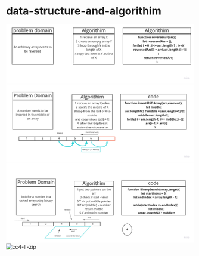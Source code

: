 # data-structure-and-algorithim
![cc1-reverseArr](asset/cc1-reverseArr.jpg)
![cc2-shiftArr](asset/cc2-shiftArr.jpg)
![cc3-binarySearch](asset/cc3binarysearch.jpg)
![cc4-ll-zip](aasset/ll-zip.jpg)